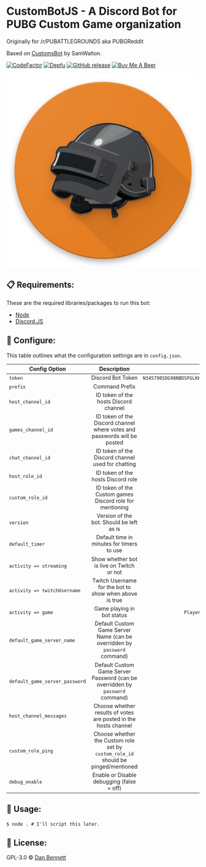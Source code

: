 # CustomBotJS - A Discord Bot for PUBG Custom Game organization

Originally for /r/PUBATTLEGROUNDS aka PUBGReddit

Based on [CustomsBot](https://github.com/Samwalton9/CustomsBot) by SamWalton.

[![CodeFactor](https://www.codefactor.io/repository/github/danbennettuk/custombotjs/badge?style=flat-square)](https://www.codefactor.io/repository/github/danbennettuk/custombotjs) [![Depfu](https://badges.depfu.com/badges/1e44c8b8a9d9e49c2b6f6d0785371d69/overview.svg)](https://depfu.com/github/DanBennettUK/CustomBotJS?project_id=8443?style=flat-square) [![GitHub release](https://img.shields.io/github/release-pre/DanBennettUK/CustomBotJS.svg?style=flat-square)](https://github.com/DanBennettUK/CustomBotJS/releases) [![Buy Me A Beer](https://img.shields.io/badge/%24-Buy%20Me%20A%20Beer-663300.svg?style=flat-square)](https://www.buymeacoffee.com/danbennett)

<div align="center">
    <img src="./botlogo.png" />
</div>

## 📋 Requirements:

These are the required libraries/packages to run this bot:

-   [Node](https://nodejs.org/en/)
-   [Discord.JS](https://discord.js.org)

## 🔧 Configure:

This table outlines what the configuration settings are in `config.json`.

| Config Option                  |                                    Description                                    |                            Example                            |
| ------------------------------ | :-------------------------------------------------------------------------------: | :-----------------------------------------------------------: |
| `token`                        |                                 Discord Bot Token                                 | `N345798SDG98NBDSFGLKHlh4.8sdglh.dfg8oe4lkndf_dhg0934sg2qevM` |
| `prefix`                       |                                  Command Prefix                                   |                              `$`                              |
| `host_channel_id`              |                       ID token of the hosts Discord channel                       |                       `40972350972635`                        |
| `games_channel_id`             |     ID token of the Discord channel where votes and passwords will be posted      |                       `40972350972635`                        |
| `chat_channel_id`              |                 ID token of the Discord channel used for chatting                 |                       `40972350972635`                        |
| `host_role_id`                 |                        ID token of the hosts Discord role                         |                       `40972350972635`                        |
| `custom_role_id`               |             ID token of the Custom games Discord role for mentioning              |                       `40972350972635`                        |
| `version`                      |                     Version of the bot. Should be left as is                      |                            `0.0.1`                            |
| `default_timer`                |                     Default time in minutes for timers to use                     |                              `2`                              |
| `activity => streaming`        |                     Show whether bot is live on Twitch or not                     |                            `false`                            |
| `activity => twitchUsername`   |              Twitch Username for the bot to show when above is true               |                         `DanBennett`                          |
| `activity => game`             |                            Game playing in bot status                             |                `PlayerUnknown's BattleGrounds`                |
| `default_game_server_name`     |     Default Custom Game Server Name (can be overridden by `password` command)     |                            `true`                             |
| `default_game_server_password` |   Default Custom Game Server Password (can be overridden by `password` command)   |                            `true`                             |
| `host_channel_messages`        |          Choose whether results of votes are posted in the hosts channel          |                            `true`                             |
| `custom_role_ping`             | Choose whether the Custom role set by `custom_role_id` should be pinged/mentioned |                            `true`                             |
| `debug_enable`                 |                     Enable or Disable debugging (false = off)                     |                            `false`                            |

## 🚀 Usage:

```shell
$ node . # I'll script this later.
```

## 📄 License:

GPL-3.0 © [Dan Bennett](https://github.com/DanBennettUK/CustomBotJS/blob/master/LICENSE)
